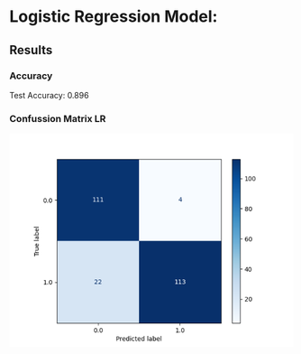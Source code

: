 # Logistic Regression Model:

## Results

### Accuracy
Test Accuracy: 0.896

### Confussion Matrix LR
![Confussion Matrix LR](https://github.com/ronaldespinozaa/cml_classif_ML/blob/ronaldespinozaa-patch-1/confusion_matrix.png)

